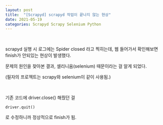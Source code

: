 ```yaml
---
layout: post
title:  "[Scrapyd] scrapyd 작업이 끝나지 않는 현상"
date: 2021-05-19
categories: Scrapyd Scrapy Selenium Python
---
```


<br>

scrapyd 실행 시 로그에는 Spider closed 라고 찍히는데, 웹 들어가서 확인해보면 finish가 안되있는 현상이 발생했다.

문제의 원인을 찾아본 결과, 셀리니움(selenium) 때문이라는 걸 알게 되었다.

(필자의 프로젝트는 scrapy와 selenium이 같이 사용됨.)

<br>

기존 코드에 driver.close() 해줬던 걸

```
driver.quit()
```

로 수정하니까 정상적으로 finish가 됨.